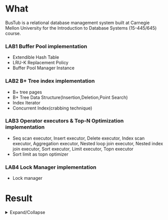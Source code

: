 # What

BusTub is a relational database management system built at Carnegie Mellon University for the Introduction to Database Systems (15-445/645) course.  
### LAB1 Buffer Pool implementation   
  + Extendible Hash Table  
  + LRU-K Replacement Policy  
  + Buffer Pool Manager Instance
### LAB2 B+ Tree index implementation
  + B+ tree pages
  + B+ Tree Data Structure(Insertion,Deletion,Point Search)
  + Index Iterator
  + Concurrent Index(crabbing technique)
### LAB3 Operator executors  & Top-N Optimization implementation  
  + Seq scan executor, Insert executor, Delete executor, Index scan executor, Aggregation executor, Nested loop join executor, Nested index join executor, Sort executor, Limit executor, Topn executor
  + Sort limit as topn optimizer
### LAB4 Lock Manager implementation
  + Lock manager 
   
  

# Result

<details>
<summary>Expand/Collapse</summary>

<table style="table-layout:fixed; width:100%;">
<tr>
<th style="width:25%;">lab1(100/100)</th>
<th style="width:25%;">lab2(95/100)</th>  
<th style="width:25%;">lab3(100/100)</th>
<th style="width:25%;">lab4(70/100)</th>
</tr>

<tr>
<td style="width:25%;">
<img src="https://github.com/jiangwel/bustub/assets/84135487/8d4b5fde-656f-4fe1-8b38-13513ee405e2" style="max-width:100%;">
</td>
<td style="width:25%;">
<img src="https://github.com/jiangwel/bustub/assets/84135487/0ee0505b-b17a-4580-a056-55d94b8c57b8" style="max-width:20%;">
<img src="https://github.com/jiangwel/bustub/assets/84135487/b6f2d910-c57a-44bd-add3-161dca94c8b6" style="max-width:20%;">
</td>
<td style="width:20%;">
<img src="https://github.com/jiangwel/bustub/assets/84135487/7e191ae2-c3bc-4073-aa6e-142cf2b92862" style="max-width:100%;">
</td>
<td style="width:35%;">
<img src="https://github.com/jiangwel/bustub/assets/84135487/232e136c-8c0e-4ce6-96bc-9344c819b7f2" style="max-width:100%;">
</td>
</tr>
</table>

</details>
